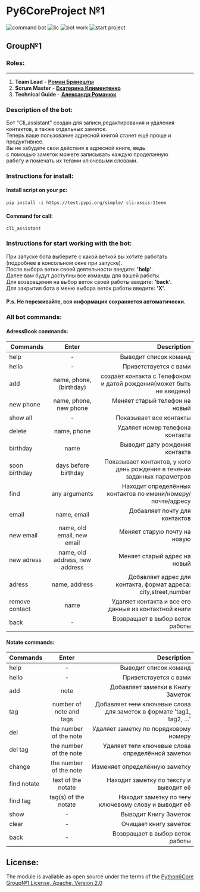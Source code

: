 # Py6CoreProject №1
![command bot](https://img.shields.io/pypi/pyversions/pyth?color=orange&label=Command%20Bot&logo=R)
![lic](https://img.shields.io/pypi/l/clu?color=orange&label=Py6Core%20Group%E2%84%961%20License&logo=R)
![bot work](https://img.shields.io/github/commit-activity/m/Roman-Braneshty/Py6CoreProject-1?color=orange&label=Bot%20Work&logo=R)
![start project](https://img.shields.io/date/1655672400?color=orange&label=start%20project)
## Group№1

### Roles:
___
1) **Team Lead** - **[Роман Бранешты](https://github.com/Roman-Braneshty)** 
2) **Scrum Master** - **[Екатерина Климентенко](https://github.com/klymentenkokate)**
3) **Technical Guide** - **[Александр Романюк](https://github.com/romaniuk-o)**

### Description of the bot:
Бот "Cli_assistant" создан для записи,редактирования и удаления\
контактов, а также отдельных заметок. \
Теперь ваше пользование адресной книгой станет ещё проще и продуктивнее.\
Вы не забудете свои действия в адресной книге, ведь\
с помощью заметок можете записывать каждую проделанную\
работу и помечать их ~~тегами~~ ключевыми словами.

### Instructions for install:
#### Install script on your pc:
    pip install -i https://test.pypi.org/simple/ cli-assis-1teem
#### Command for call:
    cli_assistant

### Instructions for start working with the bot:
При запуске бота выберите с какой веткой вы хотите работать\
(подробнее в консольном окне при запуске).\
После выбора ветки своей деятельности введите: **'help'**.\
Далее вам будут доступны все команды для вашей работы.\
Для возвращения на выбор веток своей работы введите: **'back'.**\
Для закрытия бота в меню выбора веток работы введите: **'X'**.
#### **P.s. Не переживайте, вся информация сохраняется автоматически.**

### All bot commands:
#### AdressBook commands:
| Commands       |             Enter              |                                                              Description |
|----------------|:------------------------------:|-------------------------------------------------------------------------:|
| help           |               -                |                                                    Выводит список команд |
| hello          |               -                |                                                    Приветствуется с вами |
| add            |    name, phone, (birthday)     |     создаёт контакта с Телефоном и датой рождения(может быть не введена) |
| new phone      |     name, phone, new phone     |                                           Меняет старый телефон на новый |
| show all       |               -                |                                                  Показывает все контакты |
| delete         |          name, phone           |                                          Удаляет номер телефона контакта |                                                                       
| birthday       |              name              |                                           Выводит дату рождения контакта |                                                                                 
| soon birthday  |      days before birthday      | Показывает контактов, у кого день рождение в течении заданных параметров |
| find           |         any arguments          |              Находит определённых контактов по имени/номеру/почте/адресу |                                            
| email          |          name, email           |                                            Добавляет почту для контактов |                                                                                 
| new email      |   name, old email, new email   |                                             Меняет старую почту на новую |                                                        
| new adress     | name, old address, new address |                                             Меняет старый адрес на новый |                                            
| adress         |         name, address          |          Добавляет адрес для контакта, формат адреса: city,street,number |                                       
| remove contact |              name              |                    Удаляет контакта и все его данные из контактной книги |  
 | back           |               -                |                                          Возвращает в выбор веток работы |
#### Notate commands:
| Commands    |          Enter          |                                                               Description |
|-------------|:-----------------------:|--------------------------------------------------------------------------:|
| help        |            -            |                                                     Выводит список команд |
| hello       |            -            |                                                     Приветствуется с вами |
| add         |          note           |                                         Добавляет заметки в Книгу Заметок |
| tag         | number of note and tags | Добавляет ~~теги~~ ключевые слова для заметок в формате 'tag1, tag2, ...' |
| del         | the number of the note  |                                     Удаляет заметку по порядковому номеру |
| del tag     | the number of the note  |                      Удаляет ~~теги~~ ключевые слова определённой заметки |
| change      | the number of the note  |                                             Изменяет определённую заметку |
| find notate |   text of the notate    |                                    Находит заметку по тексту и выводит её |
| find tag    |  tag(s) of the notate   |                  Находит заметку по ~~тегу~~ ключевому слову и выводит её |
| show        |            -            |                                                     Выводит Книгу Заметок |
| clear       |            -            |                                                     Очищает книгу заметок |
| back        |            -            |                                           Возвращает в выбор веток работы |

## License: 
The module is available as open source under the terms of the [Python6Core Group№1 License, Apache, Version 2.0 ](http://www.apache.org/licenses/)
